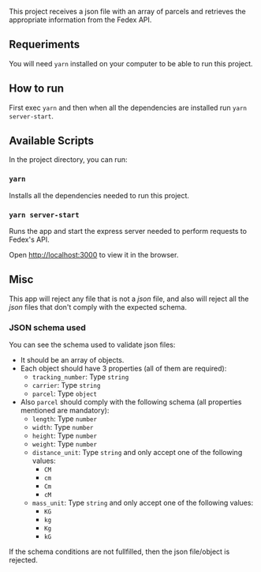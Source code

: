 This project receives a json file with an array of parcels and retrieves the appropriate information from the Fedex API.

## Requeriments
You will need `yarn` installed on your computer to be able to run this project.

## How to run

First exec `yarn` and then when all the dependencies are installed run `yarn server-start`.

## Available Scripts

In the project directory, you can run:

### `yarn`
Installs all the dependencies needed to run this project.

### `yarn server-start`

Runs the app and start the express server needed to perform requests to Fedex's API.

Open [http://localhost:3000](http://localhost:3000) to view it in the browser.


## Misc

This app will reject any file that is not a _json_ file, and also will reject all the _json_ files that don't comply with the expected schema.

### JSON schema used

You can see the schema used to validate json files:

* It should be an array of objects.
* Each object should have 3 properties (all of them are required):
	* `tracking_number`: Type `string`
	* `carrier`: Type `string`
	* `parcel`: Type `object`
* Also `parcel` should comply with the following schema (all properties mentioned are mandatory):
	* `length`: Type `number`
	* `width`: Type `number`
	* `height`: Type `number`
	* `weight`: Type `number`
	* `distance_unit`: Type `string` and only accept one of the following values:
		* `CM`
		* `cm`
		* `Cm`
		* `cM`
	* `mass_unit`: Type `string` and only accept one of the following values:
		* `KG`
		* `kg`
		* `Kg`
		* `kG`

If the schema conditions are not fullfilled, then the json file/object is rejected.